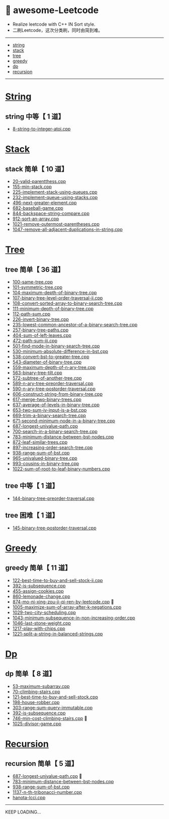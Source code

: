 <!--
 * @Author: your name
 * @Date: 2020-03-31 15:53:36
 * @LastEditTime: 2020-04-01 10:43:14
 * @LastEditors: Please set LastEditors
 * @Description: In User Settings Edit
 * @FilePath: /undefined/Users/gyx/Projects/C++Projects/awesome-Leetcode/README.md
 -->
# :hammer: awesome-Leetcode
 - Realize leetcode with C++ IN Sort style.
 - 二刷Leetcode，这次分类刷，同时由简到难。

---
- [string](#String)
- [stack](#Stack)
- [tree](#Tree)
- [greedy](#Greedy)
- [dp](#Dp) 
- [recursion](#Recursion)
---
# [String](https://github.com/geyixin/awesome-Leetcode/tree/master/string)

## string 中等【 1 道】
- [8-string-to-integer-atoi.cpp](https://github.com/geyixin/awesome-Leetcode/blob/master/Finite-Automaton/8-string-to-integer-atoi.cpp)

# [Stack](https://github.com/geyixin/awesome-Leetcode/tree/master/stack)
## stack 简单【 10 道】
- [20-valid-parentthess.cpp](https://github.com/geyixin/awesome-Leetcode/blob/master/stack/20-valid-parentthess.cpp)
- [155-min-stack.cpp](https://github.com/geyixin/awesome-Leetcode/blob/master/stack/155-min-stack.cpp)
- [225-implement-stack-using-queues.cpp](https://github.com/geyixin/awesome-Leetcode/blob/master/stack/225-implement-stack-using-queues.cpp)
- [232-implement-queue-using-stacks.cpp](https://github.com/geyixin/awesome-Leetcode/blob/master/stack/232-implement-queue-using-stacks.cpp)
- [496-next-greater-element.cpp](https://github.com/geyixin/awesome-Leetcode/blob/master/stack/496-next-greater-element.cpp)
- [682-baseball-game.cpp](https://github.com/geyixin/awesome-Leetcode/blob/master/stack/682-baseball-game.cpp)
- [844-backspace-string-compare.cpp](https://github.com/geyixin/awesome-Leetcode/blob/master/stack/844-backspace-string-compare.cpp)
- [912-sort-an-array.cpp](https://github.com/geyixin/awesome-Leetcode/blob/master/stack/912-sort-an-array.cpp)
- [1021-remove-outermost-parentheses.cpp](https://github.com/geyixin/awesome-Leetcode/blob/master/stack/1021-remove-outermost-parentheses.cpp)
- [1047-remove-all-adjacent-duplications-in-string.cpp](https://github.com/geyixin/awesome-Leetcode/blob/master/stack/1047-remove-all-adjacent-duplications-in-string.cpp)


# [Tree](https://github.com/geyixin/awesome-Leetcode/tree/master/tree)
## tree 简单【 36 道】
- [100-same-tree.cpp](https://github.com/geyixin/awesome-Leetcode/blob/master/tree/100-same-tree.cpp)
- [101-symmetric-tree.cpp](https://github.com/geyixin/awesome-Leetcode/blob/master/tree/101-symmetric-tree.cpp)
- [104-maximum-depth-of-binary-tree.cpp](https://github.com/geyixin/awesome-Leetcode/blob/master/tree/104-maximum-depth-of-binary-tree.cpp)
- [107-binary-tree-level-order-traversal-ii.cpp](https://github.com/geyixin/awesome-Leetcode/blob/master/tree/107-binary-tree-level-order-traversal-ii.cpp)
- [108-convert-sorted-array-to-binary-search-tree.cpp](https://github.com/geyixin/awesome-Leetcode/blob/master/tree/108-convert-sorted-array-to-binary-search-tree.cpp)
- [111-minimum-depth-of-binary-tree.cpp](https://github.com/geyixin/awesome-Leetcode/blob/master/tree/111-minimum-depth-of-binary-tree.cpp)
- [112-path-sum.cpp](https://github.com/geyixin/awesome-Leetcode/blob/master/tree/112-path-sum.cpp)
- [226-invert-binary-tree.cpp](https://github.com/geyixin/awesome-Leetcode/blob/master/tree/226-invert-binary-tree.cpp)
- [235-lowest-common-ancestor-of-a-binary-search-tree.cpp](https://github.com/geyixin/awesome-Leetcode/blob/master/tree/235-lowest-common-ancestor-of-a-binary-search-tree.cpp)
- [257-binary-tree-paths.cpp](https://github.com/geyixin/awesome-Leetcode/blob/master/tree/257-binary-tree-paths.cpp)
- [404-sum-of-left-leaves.cpp](https://github.com/geyixin/awesome-Leetcode/blob/master/tree/404-sum-of-left-leaves.cpp)
- [472-path-sum-iii.cpp](https://github.com/geyixin/awesome-Leetcode/blob/master/tree/472-path-sum-iii.cpp)
- [501-find-mode-in-binary-search-tree.cpp](https://github.com/geyixin/awesome-Leetcode/blob/master/tree/501-find-mode-in-binary-search-tree.cpp)
- [530-minimum-absolute-difference-in-bst.cpp](https://github.com/geyixin/awesome-Leetcode/blob/master/tree/530-minimum-absolute-difference-in-bst.cpp)
- [538-convert-bst-to-greater-tree.cpp](https://github.com/geyixin/awesome-Leetcode/blob/master/tree/538-convert-bst-to-greater-tree.cpp)
- [543-diameter-of-binary-tree.cpp](https://github.com/geyixin/awesome-Leetcode/blob/master/tree/543-diameter-of-binary-tree.cpp)
- [559-maximum-depth-of-n-ary-tree.cpp](https://github.com/geyixin/awesome-Leetcode/blob/master/tree/559-maximum-depth-of-n-ary-tree.cpp)
- [563-binary-tree-tilt.cpp](https://github.com/geyixin/awesome-Leetcode/blob/master/tree/563-binary-tree-tilt.cpp)
- [572-subtree-of-another-tree.cpp](https://github.com/geyixin/awesome-Leetcode/blob/master/tree/572-subtree-of-another-tree.cpp)
- [589-n-ary-tree-preorder-traversal.cpp](https://github.com/geyixin/awesome-Leetcode/blob/master/tree/589-n-ary-tree-preorder-traversal.cpp)
- [590-n-ary-tree-postorder-traversal.cpp](https://github.com/geyixin/awesome-Leetcode/blob/master/tree/590-n-ary-tree-postorder-traversal.cpp)
- [606-construct-string-from-binary-tree.cpp](https://github.com/geyixin/awesome-Leetcode/blob/master/tree/606-construct-string-from-binary-tree.cpp)
- [617-merge-two-binary-trees.cpp](https://github.com/geyixin/awesome-Leetcode/blob/master/tree/617-merge-two-binary-trees.cpp)
- [637-average-of-levels-in-binary-tree.cpp](https://github.com/geyixin/awesome-Leetcode/blob/master/tree/637-average-of-levels-in-binary-tree.cpp)
- [653-two-sum-iv-input-is-a-bst.cpp](https://github.com/geyixin/awesome-Leetcode/blob/master/tree/653-two-sum-iv-input-is-a-bst.cpp)
- [669-trim-a-binary-search-tree.cpp](https://github.com/geyixin/awesome-Leetcode/blob/master/tree/669-trim-a-binary-search-tree.cpp)
- [671-second-minimum-node-in-a-binary-tree.cpp](https://github.com/geyixin/awesome-Leetcode/blob/master/tree/671-second-minimum-node-in-a-binary-tree.cpp)
- [687-longest-univalue-path.cpp](https://github.com/geyixin/awesome-Leetcode/blob/master/tree/687-longest-univalue-path.cpp)
- [700-search-in-a-binary-search-tree.cpp](https://github.com/geyixin/awesome-Leetcode/blob/master/tree/700-search-in-a-binary-search-tree.cpp)
- [783-minimum-distance-between-bst-nodes.cpp](https://github.com/geyixin/awesome-Leetcode/blob/master/tree/783-minimum-distance-between-bst-nodes.cpp)
- [872-leaf-similar-trees.cpp](https://github.com/geyixin/awesome-Leetcode/blob/master/tree/872-leaf-similar-trees.cpp)
- [897-increasing-order-search-tree.cpp](https://github.com/geyixin/awesome-Leetcode/blob/master/tree/897-increasing-order-search-tree.cpp)
- [938-range-sum-of-bst.cpp](https://github.com/geyixin/awesome-Leetcode/blob/master/tree/938-range-sum-of-bst.cpp)
- [965-univalued-binary-tree.cpp](https://github.com/geyixin/awesome-Leetcode/blob/master/tree/965-univalued-binary-tree.cpp)
- [993-cousins-in-binary-tree.cpp](https://github.com/geyixin/awesome-Leetcode/blob/master/tree/993-cousins-in-binary-tree.cpp)
- [1022-sum-of-root-to-leaf-binary-numbers.cpp](https://github.com/geyixin/awesome-Leetcode/blob/master/tree/1022-sum-of-root-to-leaf-binary-numbers.cpp)

## tree 中等【 1 道】

- [144-binary-tree-preorder-traversal.cpp](https://github.com/geyixin/awesome-Leetcode/blob/master/tree/144-binary-tree-preorder-traversal.cpp)

## tree 困难【 1 道】

- [145-binary-tree-postorder-traversal.cpp](https://github.com/geyixin/awesome-Leetcode/blob/master/tree/145-binary-tree-postorder-traversal.cpp)

# [Greedy](https://github.com/geyixin/awesome-Leetcode/tree/master/greedy)
## greedy 简单【 11 道】
- [122-best-time-to-buy-and-sell-stock-ii.cpp](https://github.com/geyixin/awesome-Leetcode/blob/master/greedy/122-best-time-to-buy-and-sell-stock-ii.cpp)
- [392-is-subsequence.cpp](https://github.com/geyixin/awesome-Leetcode/blob/master/greedy/392-is-subsequence.cpp)
- [455-assign-cookies.cpp](https://github.com/geyixin/awesome-Leetcode/blob/master/greedy/455-assign-cookies.cpp)
- [860-lemonade-change.cpp](https://github.com/geyixin/awesome-Leetcode/blob/master/greedy/860-lemonade-change.cpp)
- [874-mo-ni-xing-zou-ji-qi-ren-by-leetcode.cpp](https://github.com/geyixin/awesome-Leetcode/blob/master/greedy/874-mo-ni-xing-zou-ji-qi-ren-by-leetcode.cpp) :electric_plug:
- [1005-maximize-sum-of-array-after-k-negations.cpp](https://github.com/geyixin/awesome-Leetcode/blob/master/greedy/1005-maximize-sum-of-array-after-k-negations.cpp)
- [1029-two-city-scheduling.cpp](https://github.com/geyixin/awesome-Leetcode/blob/master/greedy/1029-two-city-scheduling.cpp)
- [1043-minimum-subsequence-in-non-increasing-order.cpp](https://github.com/geyixin/awesome-Leetcode/blob/master/greedy/1043-minimum-subsequence-in-non-increasing-order.cpp)
- [1046-last-stone-weight.cpp](https://github.com/geyixin/awesome-Leetcode/blob/master/greedy/1046-last-stone-weight.cpp)
- [1217-play-with-chips.cpp](https://github.com/geyixin/awesome-Leetcode/blob/master/greedy/1217-play-with-chips.cpp)
- [1221-split-a-string-in-balanced-strings.cpp](https://github.com/geyixin/awesome-Leetcode/blob/master/greedy/1221-split-a-string-in-balanced-strings.cpp)

# [Dp](https://github.com/geyixin/awesome-Leetcode/tree/master/dynamic-programming)
## dp 简单【 8 道】
- [53-maximum-subarray.cpp](https://github.com/geyixin/awesome-Leetcode/blob/master/dynamic-programming/53-maximum-subarray.cpp) 
- [70-climbing-stairs.cpp](https://github.com/geyixin/awesome-Leetcode/blob/master/dynamic-programming/70-climbing-stairs.cpp)
- [121-best-time-to-buy-and-sell-stock.cpp](https://github.com/geyixin/awesome-Leetcode/blob/master/dynamic-programming/121-best-time-to-buy-and-sell-stock.cpp)
- [198-house-robber.cpp](https://github.com/geyixin/awesome-Leetcode/blob/master/dynamic-programming/198-house-robber.cpp)
- [303-range-sum-query-immutable.cpp](https://github.com/geyixin/awesome-Leetcode/blob/master/dynamic-programming/303-range-sum-query-immutable.cpp)
- [392-is-subsequence.cpp](https://github.com/geyixin/awesome-Leetcode/blob/master/dynamic-programming/392-is-subsequence.cpp)
- [746-min-cost-climbing-stairs.cpp](https://github.com/geyixin/awesome-Leetcode/blob/master/dynamic-programming/746-min-cost-climbing-stairs.cpp) :electric_plug:
- [1025-divisor-game.cpp](https://github.com/geyixin/awesome-Leetcode/blob/master/dynamic-programming/1025-divisor-game.cpp)

# [Recursion](https://github.com/geyixin/awesome-Leetcode/tree/master/recursion)
## recursion 简单【 5 道】
- [687-longest-univalue-path.cpp](https://github.com/geyixin/awesome-Leetcode/tree/master/recursion/687-longest-univalue-path.cpp) :electric_plug:
- [783-minimum-distance-between-bst-nodes.cpp](https://github.com/geyixin/awesome-Leetcode/tree/master/recursion/783-minimum-distance-between-bst-nodes.cpp)
- [938-range-sum-of-bst.cpp](https://github.com/geyixin/awesome-Leetcode/tree/master/recursion/938-range-sum-of-bst.cpp)
- [1137-n-th-tribonacci-number.cpp](https://github.com/geyixin/awesome-Leetcode/tree/master/recursion/1137-n-th-tribonacci-number.cpp)
- [hanota-lcci.cpp](https://github.com/geyixin/awesome-Leetcode/tree/master/recursion/interview-hanota-lcci.cpp)

---

KEEP LOADING...
